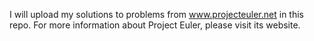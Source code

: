 I will upload my solutions to problems from www.projecteuler.net in this repo.
For more information about Project Euler, please visit its website.
